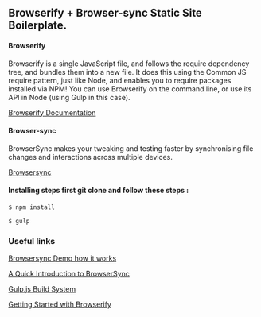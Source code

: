 ## Browserify + Browser-sync Static Site Boilerplate.


#### Browserify

Browserify is a single JavaScript file, and follows the require dependency tree, and bundles them into a new file. It does this using the Common JS require pattern, just like Node, and enables you to require packages installed via NPM! You can use Browserify on the command line, or use its API in Node (using Gulp in this case).

[Browserify Documentation](http://browserify.org/)

#### Browser-sync

BrowserSync makes your tweaking and testing faster by synchronising file changes and interactions across multiple devices.

[Browsersync](https://www.browsersync.io/)

#### Installing steps first git clone and follow these steps :

<pre><code>$ npm install</code></pre>

<pre><code>$ gulp</code></pre>

### Useful links

[Browsersync Demo how it works](http://damonbauer.me/browsersync/)

[A Quick Introduction to BrowserSync](https://www.youtube.com/watch?v=heNWfzc7ufQ)

[Gulp.js Build System](https://www.youtube.com/watch?v=LmdT2zhFmn4)

[Getting Started with Browserify](https://www.youtube.com/watch?v=CTAa8IcQh1U)
